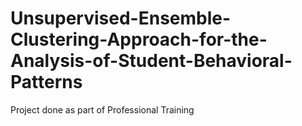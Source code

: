 # Unsupervised-Ensemble-Clustering-Approach-for-the-Analysis-of-Student-Behavioral-Patterns
Project done as part of Professional Training 
